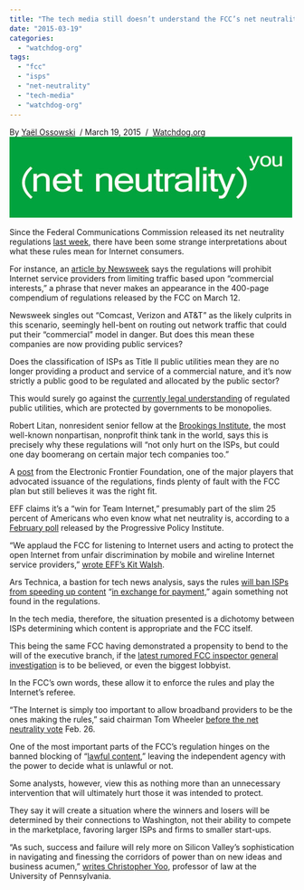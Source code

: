 ```yaml
---
title: "The tech media still doesn’t understand the FCC’s net neutrality regulations"
date: "2015-03-19"
categories: 
  - "watchdog-org"
tags: 
  - "fcc"
  - "isps"
  - "net-neutrality"
  - "tech-media"
  - "watchdog-org"
---
```


By [Yaël Ossowski](http://watchdog.org/author/yael/ "Posts by Yaël Ossowski")  / March 19, 2015  /  [Watchdog.org](http://watchdog.org/207029/net-neutrality-regulations-2/)  
![](images/tumblr_inline_nlgz0jfDuT1qdn1ny_500.jpg)

Since the Federal Communications Commission released its net neutrality regulations [last week](http://watchdog.org/205577/net-neutrality-regulations/), there have been some strange interpretations about what these rules mean for Internet consumers.

For instance, an [article by Newsweek](http://www.newsweek.com/are-campaign-donations-behind-republican-opposition-net-neutrality-312975) says the regulations will prohibit Internet service providers from limiting traffic based upon “commercial interests,” a phrase that never makes an appearance in the 400-page compendium of regulations released by the FCC on March 12.

Newsweek singles out “Comcast, Verizon and AT&T” as the likely culprits in this scenario, seemingly hell-bent on routing out network traffic that could put their “commercial” model in danger. But does this mean these companies are now providing public services?

Does the classification of ISPs as Title II public utilities mean they are no longer providing a product and service of a commercial nature, and it’s now strictly a public good to be regulated and allocated by the public sector?

This would surely go against the [currently legal understanding](http://www.google.at/url?sa=t&rct=j&q=&esrc=s&source=web&cd=3&ved=0CDIQFjAC&url=http%3A%2F%2Fwww.brookings.edu%2F%7E%2Fmedia%2Fresearch%2Ffiles%2Fpapers%2F2014%2F06%2Fregulating_internet_access_public_utility_litan%2Fregulating_internet_access_public_utility_litan.pdf&ei=t_UKVcyMGMTxUJ6zhPAM&usg=AFQjCNEaEmTWvf10n_b5SueWt6kEmiaVLg&sig2=WZdH7LoavsKTnGq3_WqCOA) of regulated public utilities, which are protected by governments to be monopolies.

Robert Litan, nonresident senior fellow at the [Brookings Institute](http://www.brookings.edu/research/papers/2014/06/regulating-internet-access-public-utility-litan), the most well-known nonpartisan, nonprofit think tank in the world, says this is precisely why these regulations will “not only hurt on the ISPs, but could one day boomerang on certain major tech companies too.”

A [post](https://www.eff.org/deeplinks/2015/03/todays-net-neutrality-order-win-few-blemishes) from the Electronic Frontier Foundation, one of the major players that advocated issuance of the regulations, finds plenty of fault with the FCC plan but still believes it was the right fit.

EFF claims it’s a “win for Team Internet,” presumably part of the slim 25 percent of Americans who even know what net neutrality is, according to a [February poll](http://www.progressivepolicy.org/wp-content/uploads/2015/02/2015.02_Survey_FCC-Approach-to-Net-Neutrality.pdf) released by the Progressive Policy Institute.

“We applaud the FCC for listening to Internet users and acting to protect the open Internet from unfair discrimination by mobile and wireline Internet service providers,” [wrote EFF’s Kit Walsh](https://www.eff.org/deeplinks/2015/03/todays-net-neutrality-order-win-few-blemishes).

Ars Technica, a bastion for tech news analysis, says the rules [will ban ISPs from speeding up content](http://arstechnica.com/business/2015/02/fcc-votes-for-net-neutrality-a-ban-on-paid-fast-lanes-and-title-ii/) “[in exchange for payment,](http://arstechnica.com/business/2015/03/net-neutrality-is-big-brother-obamanet-and-other-brilliant-criticism-of-fcc/)” again something not found in the regulations.

In the tech media, therefore, the situation presented is a dichotomy between ISPs determining which content is appropriate and the FCC itself.

This being the same FCC having demonstrated a propensity to bend to the will of the executive branch, if the [latest rumored FCC inspector general investigation](http://www.wsj.com/articles/fcc-chairman-says-obamas-net-neutrality-statement-influenced-rule-1426616133) is to be believed, or even the biggest lobbyist.

In the FCC’s own words, these allow it to enforce the rules and play the Internet’s referee.

“The Internet is simply too important to allow broadband providers to be the ones making the rules,” said chairman Tom Wheeler [before the net neutrality vote](http://arstechnica.com/business/2015/02/fcc-votes-for-net-neutrality-a-ban-on-paid-fast-lanes-and-title-ii/) Feb. 26.

One of the most important parts of the FCC’s regulation hinges on the banned blocking of “[lawful content](http://watchdog.org/205577/net-neutrality-regulations/),” leaving the independent agency with the power to decide what is unlawful or not.

Some analysts, however, view this as nothing more than an unnecessary intervention that will ultimately hurt those it was intended to protect.

They say it will create a situation where the winners and losers will be determined by their connections to Washington, not their ability to compete in the marketplace, favoring larger ISPs and firms to smaller start-ups.

“As such, success and failure will rely more on Silicon Valley’s sophistication in navigating and finessing the corridors of power than on new ideas and business acumen,” [writes Christopher Yoo](http://fortune.com/2015/03/18/net-neutrality-rules-why-it-kills-silicon-valleys-startup-culture/), professor of law at the University of Pennsylvania.
